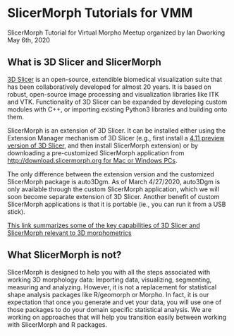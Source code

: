 # SlicerMorph Tutorials for VMM
SlicerMorph Tutorial for Virtual Morpho Meetup organized by Ian Dworking
May 6th, 2020

## What is 3D Slicer and SlicerMorph

[3D Slicer](https://www.slicer.org) is an open-source, extendible biomedical visualization suite that has been collaboratively developed for almost 20 years. It is based on robust, open-source image processing and visualization libraries like ITK and VTK. Functionality of 3D Slicer can be expanded by developing custom modules with C++, or importing existing Python3 libraries and building onto them. 

SlicerMorph is an extension of 3D Slicer. It can be installed either using the Extension Manager mechanism of 3D Slicer (e.g., first install a [4.11 preview version of 3D Slicer](https://download.slicer.org), and then install SlicerMorph extension) or by downloading a pre-customized SlicerMorph application from [http://download.slicermorph.org for Mac or Windows PCs](http://download.slicermorph.org).

The only difference between the extension version and the customized SlicerMorph package is auto3Dgm. As of March 4/27/2020, auto3Dgm is only available through the custom SlicerMorph application, which we will soon become separate extension of 3D Slicer. Another benefit of custom SlicerMorph applications is that it is portable (ie., you can run it from a USB stick).

[This link summarizes some of the key capabilities of 3D Slicer and SlicerMorph relevant to 3D morphometrics](https://docs.google.com/document/d/1VdsYQzhjEh9tT5WQQjb1GUdn5Hmnq8cK3yLzjYeVv5M/edit)

## What SlicerMorph is not?
SlicerMorph is designed to help you with all the steps associated with working 3D morphology data: Importing data, visualizing, segmenting, measuring and analyzing. However, it is not a replacement for statistical shape analysis packages like R/geomorph or Morpho. In fact, it is our expectation that once you generate and vet your data, you will use one of those packages to do your domain specific statistical analysis. We are working on approaches that will help you transition easily between working with SlicerMorph and R packages. 
